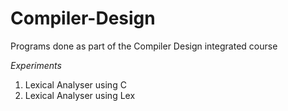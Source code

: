 # Compiler-Design

Programs done as part of the Compiler Design integrated course

*Experiments*

1. Lexical Analyser using C
2. Lexical Analyser using Lex
